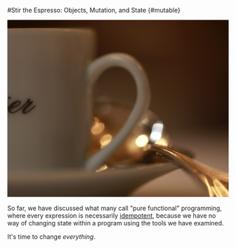 
#Stir the Espresso: Objects, Mutation, and State {#mutable}

![Life measured out by coffee spoons](images/coffee-spoons.jpg)

So far, we have discussed what many call "pure functional" programming, where every expression is necessarily [idempotent], because we have no way of changing state within a program using the tools we have examined.

[idempotent]: https://en.wikipedia.org/wiki/Idempotence

It's time to change *everything*.
